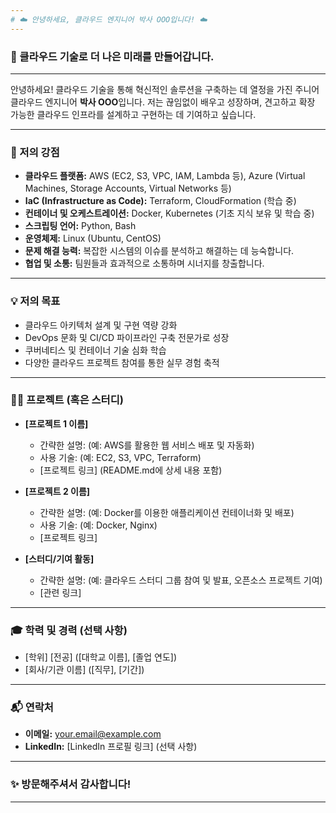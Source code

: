```yaml
---
# ☁️ 안녕하세요, 클라우드 엔지니어 박사 OOO입니다! ☁️
---
```


### 🚀 클라우드 기술로 더 나은 미래를 만들어갑니다.
---

안녕하세요! 클라우드 기술을 통해 혁신적인 솔루션을 구축하는 데 열정을 가진 주니어 클라우드 엔지니어 **박사 OOO**입니다. 저는 끊임없이 배우고 성장하며, 견고하고 확장 가능한 클라우드 인프라를 설계하고 구현하는 데 기여하고 싶습니다.

---

### 🌱 저의 강점
* **클라우드 플랫폼:** AWS (EC2, S3, VPC, IAM, Lambda 등), Azure (Virtual Machines, Storage Accounts, Virtual Networks 등)
* **IaC (Infrastructure as Code):** Terraform, CloudFormation (학습 중)
* **컨테이너 및 오케스트레이션:** Docker, Kubernetes (기초 지식 보유 및 학습 중)
* **스크립팅 언어:** Python, Bash
* **운영체제:** Linux (Ubuntu, CentOS)
* **문제 해결 능력:** 복잡한 시스템의 이슈를 분석하고 해결하는 데 능숙합니다.
* **협업 및 소통:** 팀원들과 효과적으로 소통하며 시너지를 창출합니다.

---

### 💡 저의 목표
* 클라우드 아키텍처 설계 및 구현 역량 강화
* DevOps 문화 및 CI/CD 파이프라인 구축 전문가로 성장
* 쿠버네티스 및 컨테이너 기술 심화 학습
* 다양한 클라우드 프로젝트 참여를 통한 실무 경험 축적

---

### 👨‍💻 프로젝트 (혹은 스터디)
* **[프로젝트 1 이름]**
    * 간략한 설명: (예: AWS를 활용한 웹 서비스 배포 및 자동화)
    * 사용 기술: (예: EC2, S3, VPC, Terraform)
    * [프로젝트 링크] (README.md에 상세 내용 포함)

* **[프로젝트 2 이름]**
    * 간략한 설명: (예: Docker를 이용한 애플리케이션 컨테이너화 및 배포)
    * 사용 기술: (예: Docker, Nginx)
    * [프로젝트 링크]

* **[스터디/기여 활동]**
    * 간략한 설명: (예: 클라우드 스터디 그룹 참여 및 발표, 오픈소스 프로젝트 기여)
    * [관련 링크]

---

### 🎓 학력 및 경력 (선택 사항)
* [학위] [전공] ([대학교 이름], [졸업 연도])
* [회사/기관 이름] ([직무], [기간])

---

### 📬 연락처
* **이메일:** your.email@example.com
* **LinkedIn:** [LinkedIn 프로필 링크] (선택 사항)

---

### ✨ 방문해주셔서 감사합니다!
---
